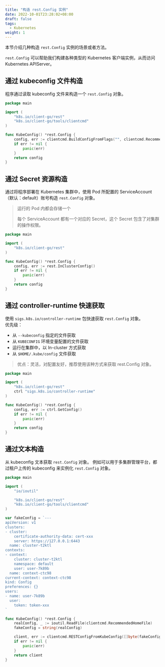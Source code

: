 ```yaml
---
title: "构造 rest.Config 实例"
date: 2022-10-01T23:28:02+08:00
draft: false
tags: 
  - Kubernetes
weight: 1
---
```


本节介绍几种构造 `rest.Config` 实例的场景或者方法。

`rest.Config` 可以帮助我们构建各种类型的 Kubernetes 客户端实例，从而访问 Kubernetes APIServer。

## 通过 kubeconfig 文件构造

程序通过读取 kubeconfig 文件来构造一个 `rest.Config` 对象。

```go
package main

import (
	"k8s.io/client-go/rest"
	"k8s.io/client-go/tools/clientcmd"
)

func KubeConfig() *rest.Config {
	config, err := clientcmd.BuildConfigFromFlags("", clientcmd.RecommendedHomeFile)
	if err != nil {
		panic(err)
	}
	return config
}
```

## 通过 Secret 资源构造

通过将程序部署在 Kubernetes 集群中，使用 Pod 所配置的 ServiceAccount（默认：default）账号构造 `rest.Config` 对象。

>   运行的 Pod 内都会存储一个
>
>   每个 ServiceAccount 都有一个对应的 Secret，这个 Secret 包含了对集群的操作权限。

```go
package main

import (
	"k8s.io/client-go/rest"
)

func KubeConfig() *rest.Config {
	config, err := rest.InClusterConfig()
	if err != nil {
		panic(err)
	}
	return config
}
```

## 通过 controller-runtime 快速获取

使用 `sigs.k8s.io/controller-runtime` 包快速获取 `rest.Config` 对象。  
优先级：

- 从 `--kubeconfig` 指定的文件获取
- 从 `KUBECONFIG` 环境变量配置的文件获取
- 运行在集群中，以 In-cluster 方式获取
- 从 `$HOME/.kube/config` 文件获取

> 优点：灵活，对配置友好，推荐使用该种方式来获取 rest.Config 对象。

```go
package main

import (
	"k8s.io/client-go/rest"
	ctrl "sigs.k8s.io/controller-runtime"
)

func KubeConfig() *rest.Config {
	config, err := ctrl.GetConfig()
	if err != nil {
		panic(err)
	}
	return config
}
```

## 通过文本构造

从 kubeconfig 文本获取 `rest.Config` 对象。
例如可以用于多集群管理平台，都过租户上传的 kubeconfig 来实例化 `rest.Config` 对象。

```go
package main

import (
	"io/ioutil"

	"k8s.io/client-go/rest"
	"k8s.io/client-go/tools/clientcmd"
)

var fakeConfig = `---
apiVersion: v1
clusters:
- cluster:
    certificate-authority-data: cert-xxx
    server: https://127.0.0.1:6443
  name: cluster-t2ktl
contexts:
- context:
    cluster: cluster-t2ktl
    namespace: default
    user: user-7k89b
  name: context-ctc98
current-context: context-ctc98
kind: Config
preferences: {}
users:
- name: user-7k89b
  user:
    token: token-xxx
`

func KubeConfig() *rest.Config {
	realConfig, _ := ioutil.ReadFile(clientcmd.RecommendedHomeFile)
	fakeConfig = string(realConfig)

	client, err := clientcmd.RESTConfigFromKubeConfig([]byte(fakeConfig))
	if err != nil {
		panic(err)
	}
	return client
}
```

